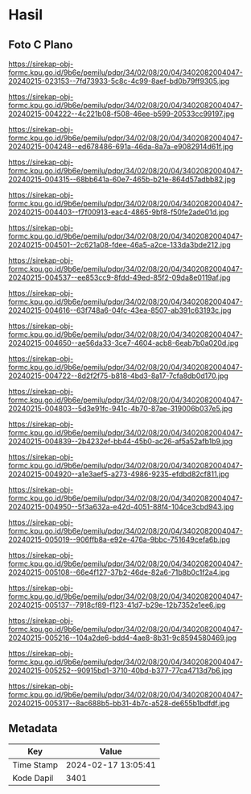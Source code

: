 # Hasil

## Foto C Plano

https://sirekap-obj-formc.kpu.go.id/9b6e/pemilu/pdpr/34/02/08/20/04/3402082004047-20240215-023153--7fd73933-5c8c-4c99-8aef-bd0b79ff9305.jpg

https://sirekap-obj-formc.kpu.go.id/9b6e/pemilu/pdpr/34/02/08/20/04/3402082004047-20240215-004222--4c221b08-f508-46ee-b599-20533cc99197.jpg

https://sirekap-obj-formc.kpu.go.id/9b6e/pemilu/pdpr/34/02/08/20/04/3402082004047-20240215-004248--ed678486-691a-46da-8a7a-e9082914d61f.jpg

https://sirekap-obj-formc.kpu.go.id/9b6e/pemilu/pdpr/34/02/08/20/04/3402082004047-20240215-004315--68bb641a-60e7-465b-b21e-864d57adbb82.jpg

https://sirekap-obj-formc.kpu.go.id/9b6e/pemilu/pdpr/34/02/08/20/04/3402082004047-20240215-004403--f7f00913-eac4-4865-9bf8-f50fe2ade01d.jpg

https://sirekap-obj-formc.kpu.go.id/9b6e/pemilu/pdpr/34/02/08/20/04/3402082004047-20240215-004501--2c621a08-fdee-46a5-a2ce-133da3bde212.jpg

https://sirekap-obj-formc.kpu.go.id/9b6e/pemilu/pdpr/34/02/08/20/04/3402082004047-20240215-004537--ee853cc9-8fdd-49ed-85f2-09da8e0119af.jpg

https://sirekap-obj-formc.kpu.go.id/9b6e/pemilu/pdpr/34/02/08/20/04/3402082004047-20240215-004616--63f748a6-04fc-43ea-8507-ab391c63193c.jpg

https://sirekap-obj-formc.kpu.go.id/9b6e/pemilu/pdpr/34/02/08/20/04/3402082004047-20240215-004650--ae56da33-3ce7-4604-acb8-6eab7b0a020d.jpg

https://sirekap-obj-formc.kpu.go.id/9b6e/pemilu/pdpr/34/02/08/20/04/3402082004047-20240215-004722--8d2f2f75-b818-4bd3-8a17-7cfa8db0d170.jpg

https://sirekap-obj-formc.kpu.go.id/9b6e/pemilu/pdpr/34/02/08/20/04/3402082004047-20240215-004803--5d3e91fc-941c-4b70-87ae-319006b037e5.jpg

https://sirekap-obj-formc.kpu.go.id/9b6e/pemilu/pdpr/34/02/08/20/04/3402082004047-20240215-004839--2b4232ef-bb44-45b0-ac26-af5a52afb1b9.jpg

https://sirekap-obj-formc.kpu.go.id/9b6e/pemilu/pdpr/34/02/08/20/04/3402082004047-20240215-004920--a1e3aef5-a273-4986-9235-efdbd82cf811.jpg

https://sirekap-obj-formc.kpu.go.id/9b6e/pemilu/pdpr/34/02/08/20/04/3402082004047-20240215-004950--5f3a632a-e42d-4051-88f4-104ce3cbd943.jpg

https://sirekap-obj-formc.kpu.go.id/9b6e/pemilu/pdpr/34/02/08/20/04/3402082004047-20240215-005019--906ffb8a-e92e-476a-9bbc-751649cefa6b.jpg

https://sirekap-obj-formc.kpu.go.id/9b6e/pemilu/pdpr/34/02/08/20/04/3402082004047-20240215-005108--66e4f127-37b2-46de-82a6-71b8b0c1f2a4.jpg

https://sirekap-obj-formc.kpu.go.id/9b6e/pemilu/pdpr/34/02/08/20/04/3402082004047-20240215-005137--7918cf89-f123-41d7-b29e-12b7352e1ee6.jpg

https://sirekap-obj-formc.kpu.go.id/9b6e/pemilu/pdpr/34/02/08/20/04/3402082004047-20240215-005216--104a2de6-bdd4-4ae8-8b31-9c8594580469.jpg

https://sirekap-obj-formc.kpu.go.id/9b6e/pemilu/pdpr/34/02/08/20/04/3402082004047-20240215-005252--90915bd1-3710-40bd-b377-77ca4713d7b6.jpg

https://sirekap-obj-formc.kpu.go.id/9b6e/pemilu/pdpr/34/02/08/20/04/3402082004047-20240215-005317--8ac688b5-bb31-4b7c-a528-de655b1bdfdf.jpg


## Metadata

| Key        | Value               |
| ---------- | ------------------- |
| Time Stamp | 2024-02-17 13:05:41 |
| Kode Dapil | 3401                |



